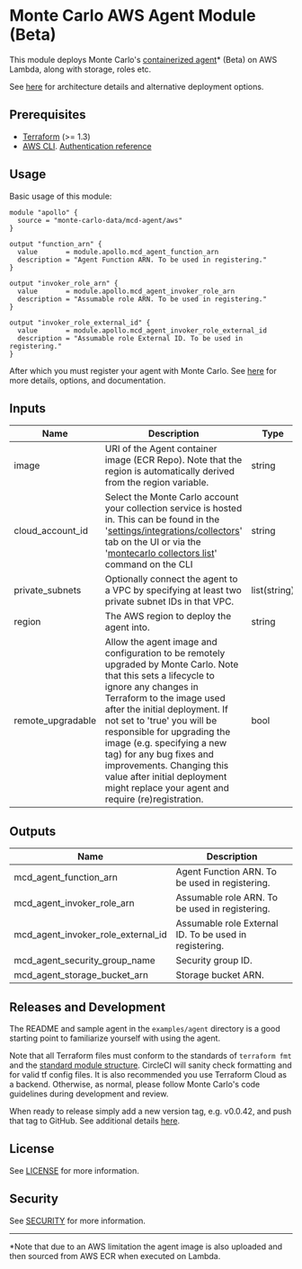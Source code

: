 # Monte Carlo AWS Agent Module (Beta)

This module deploys Monte Carlo's [containerized agent](https://hub.docker.com/r/montecarlodata/agent)* (Beta) on AWS
Lambda, along with storage, roles etc.

See [here](https://docs.getmontecarlo.com/docs/platform-architecture) for architecture details and alternative
deployment options.

## Prerequisites

- [Terraform](https://developer.hashicorp.com/terraform/downloads) (>= 1.3)
- [AWS CLI](https://aws.amazon.com/cli/).
  [Authentication reference](https://registry.terraform.io/providers/hashicorp/aws/latest/docs#authentication-and-configuration)

## Usage

Basic usage of this module:

```
module "apollo" {
  source = "monte-carlo-data/mcd-agent/aws"
}

output "function_arn" {
  value       = module.apollo.mcd_agent_function_arn
  description = "Agent Function ARN. To be used in registering."
}

output "invoker_role_arn" {
  value       = module.apollo.mcd_agent_invoker_role_arn
  description = "Assumable role ARN. To be used in registering."
}

output "invoker_role_external_id" {
  value       = module.apollo.mcd_agent_invoker_role_external_id
  description = "Assumable role External ID. To be used in registering."
}
```

After which you must register your agent with Monte Carlo. See
[here](https://docs.getmontecarlo.com/docs/create-and-register-an-aws-agent) for more details, options, and
documentation.

## Inputs

| **Name**          | **Description**                                                                                                                                                                                                                                                                                                                                                                                                                             | **Type**     | **Default**                                           |
|-------------------|---------------------------------------------------------------------------------------------------------------------------------------------------------------------------------------------------------------------------------------------------------------------------------------------------------------------------------------------------------------------------------------------------------------------------------------------|--------------|-------------------------------------------------------|
| image             | URI of the Agent container image (ECR Repo). Note that the region is automatically derived from the region variable.                                                                                                                                                                                                                                                                                                                        | string       | 752656882040.dkr.ecr.*.amazonaws.com/mcd-agent:latest |
| cloud_account_id  | Select the Monte Carlo account your collection service is hosted in. This can be found in the '[settings/integrations/collectors](https://getmontecarlo.com/settings/integrations/collectors)' tab on the UI or via the '[montecarlo collectors list](https://clidocs.getmontecarlo.com/#montecarlo-collectors-list)' command on the CLI                                                                                                    | string       | 190812797848                                          |
| private_subnets   | Optionally connect the agent to a VPC by specifying at least two private subnet IDs in that VPC.                                                                                                                                                                                                                                                                                                                                            | list(string) | []                                                    |
| region            | The AWS region to deploy the agent into.                                                                                                                                                                                                                                                                                                                                                                                                    | string       | us-east-1                                             |
| remote_upgradable | Allow the agent image and configuration to be remotely upgraded by Monte Carlo. Note that this sets a lifecycle to ignore any changes in Terraform to the image used after the initial deployment. If not set to 'true' you will be responsible for upgrading the image (e.g. specifying a new tag) for any bug fixes and improvements. Changing this value after initial deployment might replace your agent and require (re)registration. | bool         | true                                                  |

## Outputs

| **Name**                           | **Description**                                        |
|------------------------------------|--------------------------------------------------------|
| mcd_agent_function_arn             | Agent Function ARN. To be used in registering.         |
| mcd_agent_invoker_role_arn         | Assumable role ARN. To be used in registering.         |
| mcd_agent_invoker_role_external_id | Assumable role External ID. To be used in registering. |
| mcd_agent_security_group_name      | Security group ID.                                     |
| mcd_agent_storage_bucket_arn       | Storage bucket ARN.                                    |

## Releases and Development

The README and sample agent in the `examples/agent` directory is a good starting point to familiarize
yourself with using the agent.

Note that all Terraform files must conform to the standards of `terraform fmt` and
the [standard module structure](https://developer.hashicorp.com/terraform/language/modules/develop).
CircleCI will sanity check formatting and for valid tf config files.
It is also recommended you use Terraform Cloud as a backend.
Otherwise, as normal, please follow Monte Carlo's code guidelines during development and review.

When ready to release simply add a new version tag, e.g. v0.0.42, and push that tag to GitHub.
See additional
details [here](https://developer.hashicorp.com/terraform/registry/modules/publish#releasing-new-versions).

## License

See [LICENSE](LICENSE) for more information.

## Security

See [SECURITY](SECURITY.md) for more
information.

---
*Note that due to an AWS limitation the agent image is also uploaded and then sourced from AWS ECR when executed on
Lambda.
